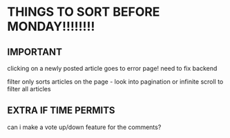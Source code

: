 # THINGS TO SORT BEFORE MONDAY!!!!!!!!

## IMPORTANT

clicking on a newly posted article goes to error page! need to fix backend

filter only sorts articles on the page - look into pagination or infinite scroll to filter all articles

## EXTRA IF TIME PERMITS

can i make a vote up/down feature for the comments?

